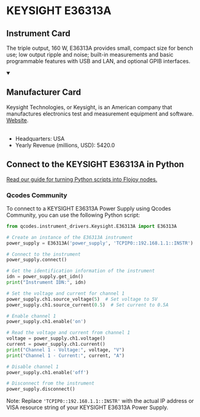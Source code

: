 
# KEYSIGHT E36313A

## Instrument Card

The triple output, 160 W, E36313A provides small, compact size for bench use; low output ripple and noise; built-in measurements and basic programmable features with USB and LAN, and optional GPIB interfaces.

<details open>
<summary><h2>Manufacturer Card</h2></summary>
Keysight Technologies, or Keysight, is an American company that manufactures electronics test and measurement equipment and software. <a href=https://www.keysight.com/us/en/home.html>Website</a>.
<br></br>
<ul>
  <li>Headquarters: USA</li>
  <li>Yearly Revenue (millions, USD): 5420.0</li>
</ul>
</details>

## Connect to the KEYSIGHT E36313A in Python

[Read our guide for turning Python scripts into Flojoy nodes.](https://docs.flojoy.ai/custom-nodes/creating-custom-node/)


### Qcodes Community

To connect to a KEYSIGHT E36313A Power Supply using Qcodes Community, you can use the following Python script:

```python
from qcodes.instrument_drivers.Keysight.E36313A import E36313A

# Create an instance of the E36313A instrument
power_supply = E36313A('power_supply', 'TCPIP0::192.168.1.1::INSTR')

# Connect to the instrument
power_supply.connect()

# Get the identification information of the instrument
idn = power_supply.get_idn()
print("Instrument IDN:", idn)

# Set the voltage and current for channel 1
power_supply.ch1.source_voltage(5)  # Set voltage to 5V
power_supply.ch1.source_current(0.5)  # Set current to 0.5A

# Enable channel 1
power_supply.ch1.enable('on')

# Read the voltage and current from channel 1
voltage = power_supply.ch1.voltage()
current = power_supply.ch1.current()
print("Channel 1 - Voltage:", voltage, "V")
print("Channel 1 - Current:", current, "A")

# Disable channel 1
power_supply.ch1.enable('off')

# Disconnect from the instrument
power_supply.disconnect()
```

Note: Replace `'TCPIP0::192.168.1.1::INSTR'` with the actual IP address or VISA resource string of your KEYSIGHT E36313A Power Supply.


